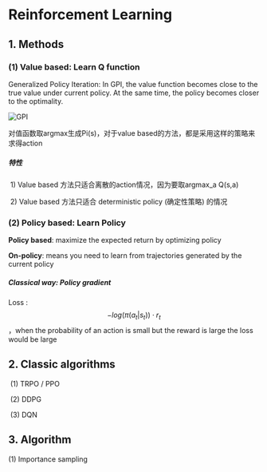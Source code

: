 # Reinforcement Learning

## 1. Methods

### (1) Value based: Learn Q function

Generalized Policy Iteration: In GPI, the value function becomes close to the true value under current policy. At the same time, the policy becomes closer to the optimality.

![GPI](/Users/txh/Desktop/实习/Preparation/GPI.png)

对值函数取argmax生成Pi(s)，对于value based的方法，都是采用这样的策略来求得action

##### 特性

​		1) Value based 方法只适合离散的action情况，因为要取argmax_a Q(s,a)

​		2)  Value based 方法只适合 deterministic policy (确定性策略) 的情况

### (2) Policy based: Learn Policy

**Policy based**: maximize the expected return by optimizing policy

**On-policy**: means you need to learn from trajectories generated by the current policy

##### Classical way: Policy gradient

Loss : $$-log(\pi(a_t|s_t))\cdot r_t$$，when the probability of an action is small but the reward is large the loss would be large



## 2. Classic algorithms

​	(1) TRPO / PPO

​	(2) DDPG

​	(3) DQN

## 3. Algorithm

(1) Importance sampling